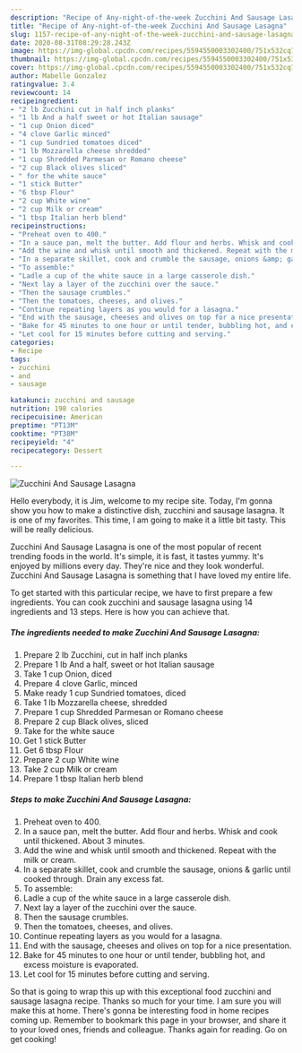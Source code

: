 ```yaml
---
description: "Recipe of Any-night-of-the-week Zucchini And Sausage Lasagna"
title: "Recipe of Any-night-of-the-week Zucchini And Sausage Lasagna"
slug: 1157-recipe-of-any-night-of-the-week-zucchini-and-sausage-lasagna
date: 2020-08-31T08:29:28.243Z
image: https://img-global.cpcdn.com/recipes/5594550003302400/751x532cq70/zucchini-and-sausage-lasagna-recipe-main-photo.jpg
thumbnail: https://img-global.cpcdn.com/recipes/5594550003302400/751x532cq70/zucchini-and-sausage-lasagna-recipe-main-photo.jpg
cover: https://img-global.cpcdn.com/recipes/5594550003302400/751x532cq70/zucchini-and-sausage-lasagna-recipe-main-photo.jpg
author: Mabelle Gonzalez
ratingvalue: 3.4
reviewcount: 14
recipeingredient:
- "2 lb Zucchini cut in half inch planks"
- "1 lb And a half sweet or hot Italian sausage"
- "1 cup Onion diced"
- "4 clove Garlic minced"
- "1 cup Sundried tomatoes diced"
- "1 lb Mozzarella cheese shredded"
- "1 cup Shredded Parmesan or Romano cheese"
- "2 cup Black olives sliced"
- " for the white sauce"
- "1 stick Butter"
- "6 tbsp Flour"
- "2 cup White wine"
- "2 cup Milk or cream"
- "1 tbsp Italian herb blend"
recipeinstructions:
- "Preheat oven to 400."
- "In a sauce pan, melt the butter. Add flour and herbs. Whisk and cook until thickened. About 3 minutes."
- "Add the wine and whisk until smooth and thickened. Repeat with the milk or cream."
- "In a separate skillet, cook and crumble the sausage, onions &amp; garlic until cooked through. Drain any excess fat."
- "To assemble:"
- "Ladle a cup of the white sauce in a large casserole dish."
- "Next lay a layer of the zucchini over the sauce."
- "Then the sausage crumbles."
- "Then the tomatoes, cheeses, and olives."
- "Continue repeating layers as you would for a lasagna."
- "End with the sausage, cheeses and olives on top for a nice presentation."
- "Bake for 45 minutes to one hour or until tender, bubbling hot, and excess moisture is evaporated."
- "Let cool for 15 minutes before cutting and serving."
categories:
- Recipe
tags:
- zucchini
- and
- sausage

katakunci: zucchini and sausage 
nutrition: 198 calories
recipecuisine: American
preptime: "PT13M"
cooktime: "PT38M"
recipeyield: "4"
recipecategory: Dessert

---
```



![Zucchini And Sausage Lasagna](https://img-global.cpcdn.com/recipes/5594550003302400/751x532cq70/zucchini-and-sausage-lasagna-recipe-main-photo.jpg)

Hello everybody, it is Jim, welcome to my recipe site. Today, I'm gonna show you how to make a distinctive dish, zucchini and sausage lasagna. It is one of my favorites. This time, I am going to make it a little bit tasty. This will be really delicious.



Zucchini And Sausage Lasagna is one of the most popular of recent trending foods in the world. It's simple, it is fast, it tastes yummy. It's enjoyed by millions every day. They're nice and they look wonderful. Zucchini And Sausage Lasagna is something that I have loved my entire life.


To get started with this particular recipe, we have to first prepare a few ingredients. You can cook zucchini and sausage lasagna using 14 ingredients and 13 steps. Here is how you can achieve that.

<!--inarticleads1-->

##### The ingredients needed to make Zucchini And Sausage Lasagna:

1. Prepare 2 lb Zucchini, cut in half inch planks
1. Prepare 1 lb And a half, sweet or hot Italian sausage
1. Take 1 cup Onion, diced
1. Prepare 4 clove Garlic, minced
1. Make ready 1 cup Sundried tomatoes, diced
1. Take 1 lb Mozzarella cheese, shredded
1. Prepare 1 cup Shredded Parmesan or Romano cheese
1. Prepare 2 cup Black olives, sliced
1. Take  for the white sauce
1. Get 1 stick Butter
1. Get 6 tbsp Flour
1. Prepare 2 cup White wine
1. Take 2 cup Milk or cream
1. Prepare 1 tbsp Italian herb blend




<!--inarticleads2-->

##### Steps to make Zucchini And Sausage Lasagna:

1. Preheat oven to 400.
1. In a sauce pan, melt the butter. Add flour and herbs. Whisk and cook until thickened. About 3 minutes.
1. Add the wine and whisk until smooth and thickened. Repeat with the milk or cream.
1. In a separate skillet, cook and crumble the sausage, onions &amp; garlic until cooked through. Drain any excess fat.
1. To assemble:
1. Ladle a cup of the white sauce in a large casserole dish.
1. Next lay a layer of the zucchini over the sauce.
1. Then the sausage crumbles.
1. Then the tomatoes, cheeses, and olives.
1. Continue repeating layers as you would for a lasagna.
1. End with the sausage, cheeses and olives on top for a nice presentation.
1. Bake for 45 minutes to one hour or until tender, bubbling hot, and excess moisture is evaporated.
1. Let cool for 15 minutes before cutting and serving.




So that is going to wrap this up with this exceptional food zucchini and sausage lasagna recipe. Thanks so much for your time. I am sure you will make this at home. There's gonna be interesting food in home recipes coming up. Remember to bookmark this page in your browser, and share it to your loved ones, friends and colleague. Thanks again for reading. Go on get cooking!
